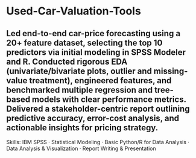 # Used-Car-Valuation-Tools
## Led end-to-end car-price forecasting using a 20+ feature dataset, selecting the top 10 predictors via initial modeling in SPSS Modeler and R. Conducted rigorous EDA (univariate/bivariate plots, outlier and missing-value treatment), engineered features, and benchmarked multiple regression and tree-based models with clear performance metrics. Delivered a stakeholder-centric report outlining predictive accuracy, error-cost analysis, and actionable insights for pricing strategy.
Skills: IBM SPSS · Statistical Modeling · Basic Python/R for Data Analysis · Data Analysis & Visualization · Report Writing & Presentation
